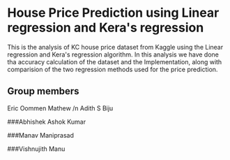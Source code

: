 # House Price Prediction using Linear regression and Kera's regression
This is the analysis of KC house price dataset from Kaggle using the Linear regression and Kera's regression algorithm. In this analysis we have done tha accuracy calculation of the dataset and the Implementation, along with comparision of the two regression methods used for the price prediction.
## Group members
Eric Oommen Mathew /n
Adith S Biju

###Abhishek Ashok Kumar

###Manav Maniprasad

###Vishnujith Manu
